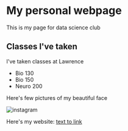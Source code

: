 # My personal webpage
This is my page for data science club

## Classes I've taken 

I've taken classes at Lawrence 

- Bio 130
- Bio 150
- Neuro 200

Here's few pictures of my beautiful face 

![instagram](https://www.instagram.com/fariah.21/) 

Here's my website: [text to link](https://fariah21.github.io/fariahjannat21.github.io/)
